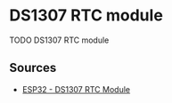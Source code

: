 # DS1307 RTC module

TODO DS1307 RTC module

## Sources

- [ESP32 - DS1307 RTC Module](https://esp32io.com/tutorials/esp32-ds1307-rtc-module)
